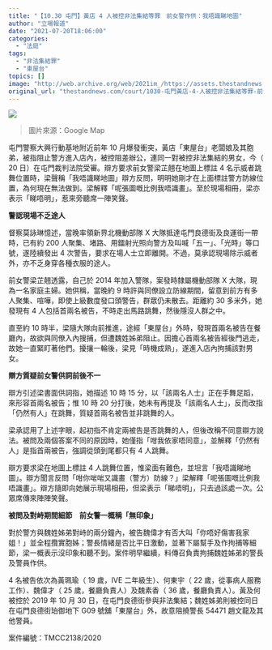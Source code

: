 ```yaml
---
title: "【10.30 屯門】黃店 4 人被控非法集結等罪　前女警作供：我唔識睇地圖"
author: "立場報道"
date: "2021-07-20T18:06:00"
categories:
  - "法庭"
tags:
  - "非法集結罪"
  - "東屋台"
topics: []
image: "http://web.archive.org/web/2021im_/https://assets.thestandnews.com/media/photos/12-16_copy_WECYVcK.png"
original_url: "thestandnews.com/court/1030-屯門黃店-4-人被控非法集結等罪-前女警作供我唔識睇地圖"
---
```

![](http://web.archive.org/web/2021im_/https://assets.thestandnews.com/media/photos/12-16_copy_WECYVcK.png)
> 圖片來源：Google Map

屯門警察大興行動基地附近前年 10 月爆發衝突，黃店「東屋台」老闆娘及其胞弟，被指阻止警方進入店內，被控阻差辦公，連同一對被控非法集結的男女，今（ 20 日）在屯門裁判法院受審。辯方要求前女警梁芷翹在地圖上標註 4 名示威者跳舞位置時，梁聲稱「我唔識睇地圖」辯方反問，明明她剛才在上面標註警方防線位置，為何現在無法做到。梁解釋「呢張圖嘅比例我唔識畫」。至於現場相冊，梁亦表示「睇唔明」，惹來旁聽席一陣笑聲。

**警認現場不乏途人**

督察莫詠琳憶述，當晚率領新界北機動部隊 X 大隊抵達屯門良德街及良運街一帶時，已有約 200 人聚集、堵路、用鐳射光照向警方及叫喊「五一」、「光時」等口號，遂陸續發出 4 次警告，要求在場人士立即離開。不過，莫承認現場除示威者外，亦不乏身穿各種衣服的途人。

前女警梁芷翹透露，自己於 2014 年加入警隊，案發時隸屬機動部隊 X 大隊，現為一名家庭主婦。她供稱，當晚約 9 時許與同僚設立防線期間，留意到前方有多人聚集、喧嘩，即使上級數度發口頭警告，群眾仍未散去。距離約 30 多米外，她發現有 4 人包括首兩名被告，不時走出馬路跳舞，然後隱沒人群之中。

直至約 10 時半，梁隨大隊向前推進，途經「東屋台」外時，發現首兩名被告在餐廳內，故欲與同僚入內搜捕，但遭魏姓姊弟阻止。因擔心首兩名被告經後門逃走，故她一直緊盯著他們。擾攘一輪後，梁見「時機成熟」，遂進入店內拘捕該對男女。

**辯方質疑前女警供詞前後不一**

辯方引述梁書面供詞指，她描述 10 時 15 分，以「該兩名人士」正在手舞足蹈，來形容首兩名被告；惟 10 時 20 分打後，她未有再提及「該兩名人士」，反而改指「仍然有人」在跳舞，質疑首兩名被告並非跳舞的人。

梁承認用了上述字眼，起初指不肯定兩被告是否跳舞的人，但後改稱不同意辯方說法。被問及兩個答案不同的原因時，她僅指「咁我依家唔同意」，並解釋「仍然有人」是指首兩被告，強調從頭到尾都只有 4 人跳舞。

辯方要求梁在地圖上標註 4 人跳舞位置，惟梁面有難色，並坦言「我唔識睇地圖」。辯方聞言反問「咁你啱啱又識畫（警方）防線？」梁解釋「呢張圖嘅比例我唔識畫」。辯方隨即向她展示現場相冊，但梁表示「睇唔明」，只去過該處一次。公眾席傳來陣陣笑聲。

**被問及對峙期間細節　前女警一概稱「無印象」**

對於警方與魏姓姊弟對峙的兩分鐘內，被告魏偉才有否大叫「你唔好傷害我家姐！」並全程攬實胞姊；警長情緒是否比平日激動，並著下屬幫手及作拘捕等細節，梁一概表示沒印象和聽不到。案件明早繼續，料傳召負責拘捕魏姓姊弟的警長及警員作供。

4 名被告依次為黃珮瑜（ 19 歲，IVE 二年級生）、何東宇（ 22 歲，從事病人服務工作）、魏偉才（ 25 歲，餐廳負責人）及魏素香（ 36 歲，餐廳負責人）。黃及何被控於 2019 年 10 月 30 日，在屯門良德街參與非法集結；魏姓姊弟則被控同日在屯門良德街珀御地下 G09 號舖「東屋台」外，故意阻撓警長 54471 趙文龍及其他警員。

案件編號：TMCC2138/2020